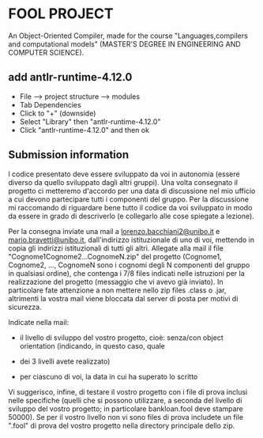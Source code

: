 # FOOL PROJECT
An Object-Oriented Compiler, made for the course "Languages,compilers and computational models" (MASTER'S DEGREE IN 
ENGINEERING AND COMPUTER SCIENCE).


## add antlr-runtime-4.12.0 
- File --> project structure --> modules
- Tab Dependencies
- Click to "+" (downside)
- Select "Library" then "antlr-runtime-4.12.0"
- Click "antlr-runtime-4.12.0" and then ok

## Submission information
l codice presentato deve essere sviluppato da voi in autonomia (essere diverso da quello sviluppato dagli altri gruppi).
Una volta consegnato il progetto ci metteremo d'accordo per una data di discussione nel mio ufficio a cui devono 
partecipare tutti i componenti del gruppo. Per la discussione mi raccomando di riguardare bene tutto il codice da voi
sviluppato in modo da essere in grado di descriverlo (e collegarlo alle cose spiegate a lezione).

Per la consegna inviate una mail a lorenzo.bacchiani2@unibo.it e mario.bravetti@unibo.it, dall'indirizzo istituzionale
di uno di voi, mettendo in copia gli indirizzi istituzionali di tutti gli altri. Allegate alla mail il file 
"Cognome1Cognome2...CognomeN.zip" del progetto (Cognome1, Cognome2, ..., CognomeN sono i cognomi degli N componenti 
del gruppo in qualsiasi ordine), che contenga i 7/8 files indicati nelle istruzioni per la realizzazione del progetto
(messaggio che vi avevo già inviato). In particolare fate attenzione a non mettere nello zip files .class o .jar, 
altrimenti la vostra mail viene bloccata dal server di posta per motivi di sicurezza.

Indicate nella mail:

- il livello di sviluppo del vostro progetto, cioè: senza/con object orientation (indicando, in questo caso, quale 
- dei 3 livelli avete realizzato)

- per ciascuno di voi, la data in cui ha superato lo scritto

Vi suggerisco, infine, di testare il vostro progetto con i file di prova inclusi nelle specifiche (quelli che si 
possono utilizzare, a seconda del livello di sviluppo del vostro progetto; in particolare bankloan.fool deve stampare 
50000). Se per il vostro livello non vi sono files di prova includete un file ".fool" di prova del vostro progetto 
nella directory principale dello zip.

